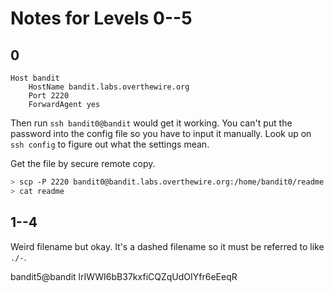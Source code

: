 # Notes for Levels 0--5

## 0

```ssh
Host bandit
    HostName bandit.labs.overthewire.org
    Port 2220
    ForwardAgent yes
```

Then run `ssh bandit0@bandit` would get it working. You can't put the password into the config file so you have to input it manually. Look up on `ssh config` to figure out what the settings mean.

Get the file by secure remote copy.

```bash
> scp -P 2220 bandit0@bandit.labs.overthewire.org:/home/bandit0/readme .
> cat readme
```

## 1--4

Weird filename but okay. It's a dashed filename so it must be referred to like `./-`.

bandit5@bandit lrIWWI6bB37kxfiCQZqUdOIYfr6eEeqR



